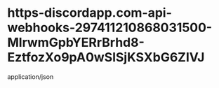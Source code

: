 # https-discordapp.com-api-webhooks-297411210868031500-MlrwmGpbYERrBrhd8-EztfozXo9pA0wSlSjKSXbG6ZIVJ
application/json
